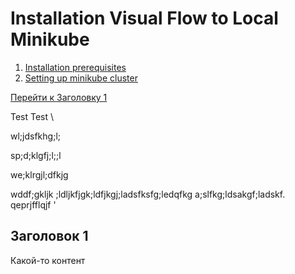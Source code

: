 # Installation Visual Flow to Local Minikube

1. [Installation prerequisites](PREREQUISITES.MD)
2. [Setting up minikube cluster](SETUPCLUSTER.MD)

[Перейти к Заголовку 1](#title1)





Test
Test
\\















wl;jdsfkhg;l;










sp;d;klgfj;l;;l

















we;klrgjl;dfkjg

















wddf;gkljk  ;ldljkfjgk;ldfjkgj;ladsfksfg;ledqfkg  a;slfkg;ldsakgf;ladskf.  qeprjfflqjf  '







## <a id="title1">Заголовок 1</a>
Какой-то контент
